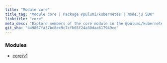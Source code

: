 ```yaml
---
title: "Module core"
title_tag: "Module core | Package @pulumi/kubernetes | Node.js SDK"
linktitle: "core"
meta_desc: "Explore members of the core module in the @pulumi/kubernetes package."
git_sha: "b49867fa37bc8ec9c7cfb65f24a30daa617949ce"
---
```


<!-- WARNING: this page was generated by a tool. Do not edit it by hand. -->
<!-- To change it, please see https://github.com/pulumi/docs/tree/master/tools/tscdocgen. -->


<h3>Modules</h3>
<ul class="api">
    <li><a href="v1/"><span class="symbol module"></span>core/v1</a></li>
</ul>








